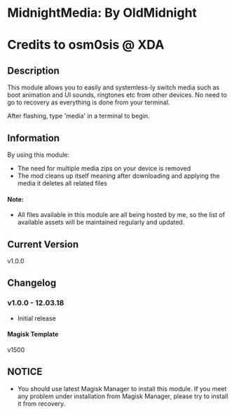 
# MidnightMedia: By OldMidnight
# Credits to osm0sis @ XDA

## Description
This module allows you to easily and systemless-ly switch media such as boot animation and UI sounds, ringtones etc from other devices. No need to go to recovery as everything is done from your terminal. 

After flashing, type 'media' in a terminal to begin.

## Information
By using this module:
* The need for multiple media zips on your device is removed
* The mod cleans up itself meaning after downloading and applying the media it deletes all related files

#### Note:
* All files available in this module are all being hosted by me, so the list of available assets will be maintained regularly and updated.

## Current Version
v1.0.0

## Changelog

### v1.0.0 - 12.03.18
* Initial release

#### Magisk Template
v1500

## NOTICE
* You should use latest Magisk Manager to install this module. If you meet any problem under installation from Magisk Manager, please try to install it from recovery.
